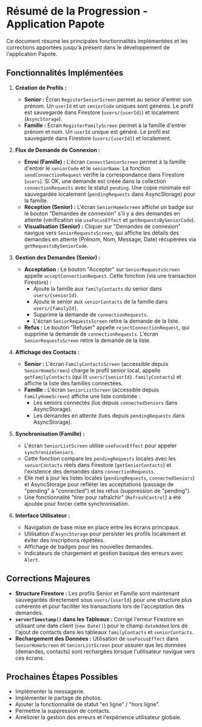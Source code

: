 # Résumé de la Progression - Application Papote

Ce document résume les principales fonctionnalités implémentées et les corrections apportées jusqu'à présent dans le développement de l'application Papote.

## Fonctionnalités Implémentées

1.  **Création de Profils :**
    *   **Senior :** Écran `RegisterSeniorScreen` permet au senior d'entrer son prénom. Un `userId` et un `seniorCode` uniques sont générés. Le profil est sauvegardé dans Firestore (`users/{userId}`) et localement (`AsyncStorage`).
    *   **Famille :** Écran `RegisterFamilyScreen` permet à la famille d'entrer prénom et nom. Un `userId` unique est généré. Le profil est sauvegardé dans Firestore (`users/{userId}`) et localement.

2.  **Flux de Demande de Connexion :**
    *   **Envoi (Famille) :** L'écran `ConnectSeniorScreen` permet à la famille d'entrer le `seniorCode` et le `seniorName`. La fonction `sendConnectionRequest` vérifie la correspondance dans Firestore (`users`). Si OK, une demande est créée dans la collection `connectionRequests` avec le statut `pending`. Une copie minimale est sauvegardée localement (`pendingRequests` dans AsyncStorage) pour la famille.
    *   **Réception (Senior) :** L'écran `SeniorHomeScreen` affiche un badge sur le bouton "Demandes de connexion" s'il y a des demandes en attente (vérification via `useFocusEffect` et `getRequestsBySeniorCode`).
    *   **Visualisation (Senior) :** Cliquer sur "Demandes de connexion" navigue vers `SeniorRequestsScreen`, qui affiche les détails des demandes en attente (Prénom, Nom, Message, Date) récupérées via `getRequestsBySeniorCode`.

3.  **Gestion des Demandes (Senior) :**
    *   **Acceptation :** Le bouton "Accepter" sur `SeniorRequestsScreen` appelle `acceptConnectionRequest`. Cette fonction (via une transaction Firestore) :
        *   Ajoute la famille aux `familyContacts` du senior dans `users/{seniorId}`.
        *   Ajoute le senior aux `seniorContacts` de la famille dans `users/{familyId}`.
        *   Supprime la demande de `connectionRequests`.
        *   L'écran `SeniorRequestsScreen` retire la demande de la liste.
    *   **Refus :** Le bouton "Refuser" appelle `rejectConnectionRequest`, qui supprime la demande de `connectionRequests`. L'écran `SeniorRequestsScreen` retire la demande de la liste.

4.  **Affichage des Contacts :**
    *   **Senior :** L'écran `FamilyContactsScreen` (accessible depuis `SeniorHomeScreen`) charge le profil senior local, appelle `getFamilyContacts` (qui lit `users/{seniorId}.familyContacts`) et affiche la liste des familles connectées.
    *   **Famille :** L'écran `SeniorListScreen` (accessible depuis `FamilyHomeScreen`) affiche une liste combinée :
        *   Les seniors connectés (lus depuis `connectedSeniors` dans AsyncStorage).
        *   Les demandes en attente (lues depuis `pendingRequests` dans AsyncStorage).

5.  **Synchronisation (Famille) :**
    *   L'écran `SeniorListScreen` utilise `useFocusEffect` pour appeler `synchronizeSeniors`.
    *   Cette fonction compare les `pendingRequests` locales avec les `seniorContacts` réels dans Firestore (`getSeniorContacts`) et l'existence des demandes dans `connectionRequests`.
    *   Elle met à jour les listes locales (`pendingRequests`, `connectedSeniors`) et AsyncStorage pour refléter les acceptations (passage de "pending" à "connected") et les refus (suppression de "pending").
    *   Une fonctionnalité "tirer pour rafraîchir" (`RefreshControl`) a été ajoutée pour forcer cette synchronisation.

6.  **Interface Utilisateur :**
    *   Navigation de base mise en place entre les écrans principaux.
    *   Utilisation d'`AsyncStorage` pour persister les profils localement et éviter des inscriptions répétées.
    *   Affichage de badges pour les nouvelles demandes.
    *   Indicateurs de chargement et gestion basique des erreurs avec `Alert`.

## Corrections Majeures

*   **Structure Firestore :** Les profils Senior et Famille sont maintenant sauvegardés directement sous `users/{userId}` pour une structure plus cohérente et pour faciliter les transactions lors de l'acceptation des demandes.
*   **`serverTimestamp()` dans les Tableaux :** Corrigé l'erreur Firestore en utilisant une date client (`new Date()`) pour le champ `dateAdded` lors de l'ajout de contacts dans les tableaux `familyContacts` et `seniorContacts`.
*   **Rechargement des Données :** Utilisation de `useFocusEffect` dans `SeniorHomeScreen` et `SeniorListScreen` pour assurer que les données (demandes, contacts) sont rechargées lorsque l'utilisateur navigue vers ces écrans.

## Prochaines Étapes Possibles

*   Implémenter la messagerie.
*   Implémenter le partage de photos.
*   Ajouter la fonctionnalité de statut "en ligne" / "hors ligne".
*   Permettre la suppression de contacts.
*   Améliorer la gestion des erreurs et l'expérience utilisateur globale.